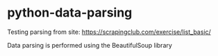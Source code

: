 # python-data-parsing
Testing parsing from site: https://scrapingclub.com/exercise/list_basic/

Data parsing is performed using the BeautifulSoup library